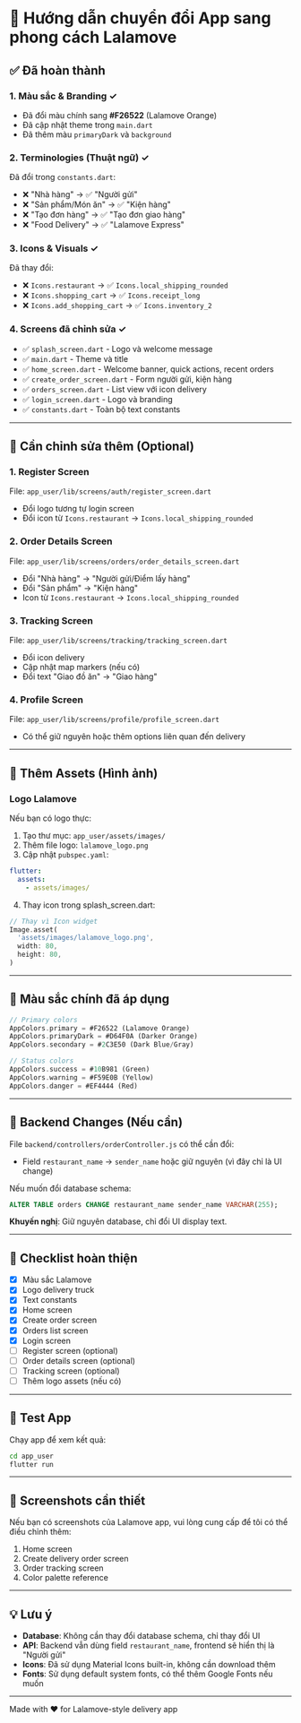 # 🚚 Hướng dẫn chuyển đổi App sang phong cách Lalamove

## ✅ Đã hoàn thành

### 1. **Màu sắc & Branding** ✓
- Đã đổi màu chính sang **#F26522** (Lalamove Orange)
- Đã cập nhật theme trong `main.dart`
- Đã thêm màu `primaryDark` và `background`

### 2. **Terminologies (Thuật ngữ)** ✓
Đã đổi trong `constants.dart`:
- ❌ "Nhà hàng" → ✅ "Người gửi"
- ❌ "Sản phẩm/Món ăn" → ✅ "Kiện hàng"
- ❌ "Tạo đơn hàng" → ✅ "Tạo đơn giao hàng"
- ❌ "Food Delivery" → ✅ "Lalamove Express"

### 3. **Icons & Visuals** ✓
Đã thay đổi:
- ❌ `Icons.restaurant` → ✅ `Icons.local_shipping_rounded`
- ❌ `Icons.shopping_cart` → ✅ `Icons.receipt_long`
- ❌ `Icons.add_shopping_cart` → ✅ `Icons.inventory_2`

### 4. **Screens đã chỉnh sửa** ✓
- ✅ `splash_screen.dart` - Logo và welcome message
- ✅ `main.dart` - Theme và title
- ✅ `home_screen.dart` - Welcome banner, quick actions, recent orders
- ✅ `create_order_screen.dart` - Form người gửi, kiện hàng
- ✅ `orders_screen.dart` - List view với icon delivery
- ✅ `login_screen.dart` - Logo và branding
- ✅ `constants.dart` - Toàn bộ text constants

---

## 🔧 Cần chỉnh sửa thêm (Optional)

### 1. **Register Screen** 
File: `app_user/lib/screens/auth/register_screen.dart`
- Đổi logo tương tự login screen
- Đổi icon từ `Icons.restaurant` → `Icons.local_shipping_rounded`

### 2. **Order Details Screen**
File: `app_user/lib/screens/orders/order_details_screen.dart`
- Đổi "Nhà hàng" → "Người gửi/Điểm lấy hàng"
- Đổi "Sản phẩm" → "Kiện hàng"
- Icon từ `Icons.restaurant` → `Icons.local_shipping_rounded`

### 3. **Tracking Screen**
File: `app_user/lib/screens/tracking/tracking_screen.dart`
- Đổi icon delivery
- Cập nhật map markers (nếu có)
- Đổi text "Giao đồ ăn" → "Giao hàng"

### 4. **Profile Screen**
File: `app_user/lib/screens/profile/profile_screen.dart`
- Có thể giữ nguyên hoặc thêm options liên quan đến delivery

---

## 📱 Thêm Assets (Hình ảnh)

### Logo Lalamove
Nếu bạn có logo thực:
1. Tạo thư mục: `app_user/assets/images/`
2. Thêm file logo: `lalamove_logo.png`
3. Cập nhật `pubspec.yaml`:
```yaml
flutter:
  assets:
    - assets/images/
```

4. Thay icon trong splash_screen.dart:
```dart
// Thay vì Icon widget
Image.asset(
  'assets/images/lalamove_logo.png',
  width: 80,
  height: 80,
)
```

---

## 🎨 Màu sắc chính đã áp dụng

```dart
// Primary colors
AppColors.primary = #F26522 (Lalamove Orange)
AppColors.primaryDark = #D64F0A (Darker Orange)
AppColors.secondary = #2C3E50 (Dark Blue/Gray)

// Status colors
AppColors.success = #10B981 (Green)
AppColors.warning = #F59E0B (Yellow)
AppColors.danger = #EF4444 (Red)
```

---

## 🔄 Backend Changes (Nếu cần)

File `backend/controllers/orderController.js` có thể cần đổi:
- Field `restaurant_name` → `sender_name` hoặc giữ nguyên (vì đây chỉ là UI change)

Nếu muốn đổi database schema:
```sql
ALTER TABLE orders CHANGE restaurant_name sender_name VARCHAR(255);
```

**Khuyến nghị**: Giữ nguyên database, chỉ đổi UI display text.

---

## 📝 Checklist hoàn thiện

- [x] Màu sắc Lalamove
- [x] Logo delivery truck
- [x] Text constants
- [x] Home screen
- [x] Create order screen
- [x] Orders list screen
- [x] Login screen
- [ ] Register screen (optional)
- [ ] Order details screen (optional)
- [ ] Tracking screen (optional)
- [ ] Thêm logo assets (nếu có)

---

## 🚀 Test App

Chạy app để xem kết quả:
```bash
cd app_user
flutter run
```

---

## 📸 Screenshots cần thiết

Nếu bạn có screenshots của Lalamove app, vui lòng cung cấp để tôi có thể điều chỉnh thêm:
1. Home screen
2. Create delivery order screen
3. Order tracking screen
4. Color palette reference

---

## 💡 Lưu ý

- **Database**: Không cần thay đổi database schema, chỉ thay đổi UI
- **API**: Backend vẫn dùng field `restaurant_name`, frontend sẽ hiển thị là "Người gửi"
- **Icons**: Đã sử dụng Material Icons built-in, không cần download thêm
- **Fonts**: Sử dụng default system fonts, có thể thêm Google Fonts nếu muốn

---

Made with ❤️ for Lalamove-style delivery app
